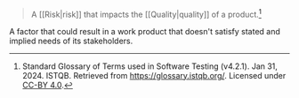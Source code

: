 > A [[Risk|risk]] that impacts the [[Quality|quality]] of a product.[^1]


A factor that could result in a work product that doesn't satisfy stated and implied needs of its stakeholders.

[^1]: Standard Glossary of Terms used in Software Testing (v4.2.1). Jan 31, 2024. ISTQB. Retrieved from https://glossary.istqb.org/. Licensed under [CC-BY 4.0](https://creativecommons.org/licenses/by/4.0/).